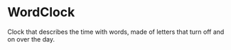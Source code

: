 # WordClock
Clock that describes the time with words, made of letters that turn off and on over the day.

